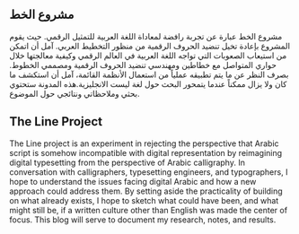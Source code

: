 ## مشروع الخط

مشروع الخط عبارة عن تجربة رافضة لمعاداة اللغة العربیة للتمثیل الرقمي. حیث یقوم المشروع بإعادة تخیل تنضید الحروف الرقمیة من منظور التخطیط العربي. آمل أن اتمكن من استیعاب الصعوبات التي تواجه اللغة العربیة في العالم الرقمي وكیفیة معالجتها خلال حواري المتواصل مع خطاطین ومهندسي تنضید الحروف الرقمیة ومصممي الخطوط. بصرف النظر عن ما یتم تطبیقه عملیاً من استعمال الأنظمة القائمة، آمل أن استكشف ما كان ولا یزال ممكناً عندما یتمحور البحث حول لغة لیست الانجلیزیة.هذه المدونة ستحتوي بحثي وملاحظاتي ونتائجي حول الموضوع.

## The Line Project

The Line project is an experiment in rejecting the perspective that Arabic script is somehow incompatible with digital representation by reimagining digital typesetting from the perspective of Arabic calligraphy. In conversation with calligraphers, typesetting engineers, and typographers, I hope to understand the issues facing digital Arabic and how a new approach could address them. By setting aside the practicality of building on what already exists, I hope to sketch what could have been, and what might still be, if a written culture other than English was made the center of focus. This blog will serve to document my research, notes, and results.